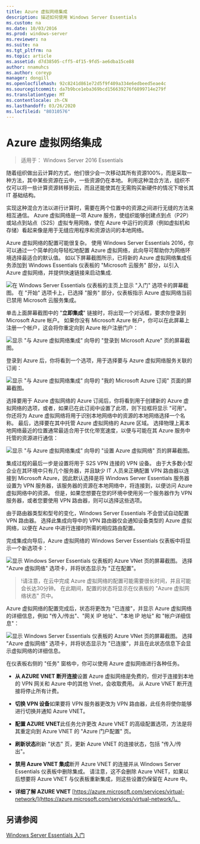 ```yaml
---
title: Azure 虚拟网络集成
description: 描述如何使用 Windows Server Essentials
ms.custom: na
ms.date: 10/03/2016
ms.prod: windows-server
ms.reviewer: na
ms.suite: na
ms.tgt_pltfrm: na
ms.topic: article
ms.assetid: d7d38505-cff5-4f15-9fd5-ae6dba15ce88
author: nnamuhcs
ms.author: coreyp
manager: dongill
ms.openlocfilehash: 92c8241d861e72d5f9f409a334e6edbeed5eae4c
ms.sourcegitcommit: da7b9bce1eba369bcd156639276f6899714e279f
ms.translationtype: MT
ms.contentlocale: zh-CN
ms.lasthandoff: 03/26/2020
ms.locfileid: "80310576"
---
```

# <a name="azure-virtual-network-integration"></a>Azure 虚拟网络集成

>适用于： Windows Server 2016 Essentials

随着组织做出云计算的方式，他们很少会一次移动其所有资源100%，而是采取一种方法，其中某些资源在云中，一些资源仍在本地。 利用这种混合方法，组织不仅可以将一些计算资源转移到云，而且还能使其在无需购买新硬件的情况下增长其 IT 基础结构。

实现这种混合方法以进行计算时，需要在两个位置中的资源之间进行无缝的方法来相互通信。 Azure 虚拟网络是一项 Azure 服务，使组织能够创建点到点（P2P）或站点到站点（S2S）虚拟专用网络，使在 Azure 中运行的资源（例如虚拟机和存储）看起来像是用于无缝应用程序和资源访问的本地网络。

Azure 虚拟网络的配置可能很复杂。 使用 Windows Server Essentials 2016，你可以通过一个简单的向导轻松地配置 Azure 虚拟网络，此向导可帮助你为网络环境选择最适合的默认值。 如以下屏幕截图所示，已将新的 Azure 虚拟网络集成任务添加到 Windows Essentials 仪表板的 "Microsoft 云服务" 部分，以引入 Azure 虚拟网络，并提供快速链接来启动集成.

![在 Windows Server Essentials 仪表板的主页上显示 "入门" 选项卡的屏幕截图。 在 "开始" 选项卡上，已选择 "服务" 部分，仪表板指示 Azure 虚拟网络当前已禁用 Microsoft 云服务集成。](media/azure-virtual-network-1.PNG)

单击上面屏幕截图中的 "**立即集成**" 链接时，将出现一个对话框，要求你登录到 Microsoft Azure 帐户。 如果你没有 Microsoft Azure 帐户，你可以在此屏幕上注册一个帐户，这会将你重定向到 Azure 帐户注册门户：

![显示 "与 Azure 虚拟网络集成" 向导的 "登录到 Microsoft Azure" 页的屏幕截图。](media/azure-virtual-network-2.PNG)

登录到 Azure 后，你将看到一个选项，用于选择要与 Azure 虚拟网络服务关联的订阅：

![显示 "与 Azure 虚拟网络集成" 向导的 "我的 Microsoft Azure 订阅" 页面的屏幕截图。](media/azure-virtual-network-3.PNG)

选择要用于 Azure 虚拟网络的 Azure 订阅后，你将看到用于创建新的 Azure 虚拟网络的选项，或者，如果已在此订阅中设置了此项，则下拉框将显示 "可用"。 你还将为 Azure 虚拟网络将用于识别本地网络中的资源的本地网络选择一个名称。 最后，选择要在其中托管 Azure 虚拟网络的 Azure 区域。 选择物理上离本地网络最近的位置通常最适合用于优化带宽速度，以便与可能在其 Azure 服务中托管的资源进行通信：

![显示 "与 Azure 虚拟网络集成" 向导的 "设置 Azure 虚拟网络" 页的屏幕截图。](media/azure-virtual-network-4.PNG)

集成过程的最后一步是设置将用于 S2S VPN 连接的 VPN 设备。 由于大多数小型企业在其环境中只有几个服务器，并且缺少 IT 人员来正确配置 VPN 路由器以连接到 Microsoft Azure，因此默认选择是将 Windows Server Essentials 服务器设置为 VPN 服务器，该服务器的资源在本地网络中，将连接到，以便访问 Azure 虚拟网络中的资源。 但是，如果您想要在您的环境中使用另一个服务器作为 VPN 服务器，或者您要使用 VPN 路由器，则可以选择这些选项。

由于路由器类型和型号的变化，Windows Server Essentials 不会尝试自动配置 VPN 路由器。 选择此集成向导中的 VPN 路由器仅会通知设备类型的 Azure 虚拟网络，以便在 Azure 中进行连接时所需的相应路由配置。

完成集成向导后，Azure 虚拟网络的 Windows Server Essentials 仪表板中将显示一个新选项卡：

![显示 Windows Server Essentials 仪表板的 Azure VNet 页的屏幕截图。 选择 "Azure 虚拟网络" 选项卡，并将状态显示为 "正在配置"。](media/azure-virtual-network-5.PNG)

>!请注意，在云中完成 Azure 虚拟网络的配置可能需要很长时间，并且可能会长达30分钟。 在此期间，配置的状态将显示在仪表板的 "Azure 虚拟网络状态" 页中。

Azure 虚拟网络的配置完成后，状态将更改为 "已连接"，并显示 Azure 虚拟网络的详细信息，例如 "传入/传出"、"网关 IP 地址"、"本地 IP 地址" 和 "帐户详细信息"：

![显示 Windows Server Essentials 仪表板的 Azure VNet 页的屏幕截图。 选择 "Azure 虚拟网络" 选项卡，并将状态显示为 "已连接"，并且在此状态信息下会显示虚拟网络的详细信息。](media/azure-virtual-network-6.PNG)

在仪表板右侧的 "任务" 窗格中，你可以使用 Azure 虚拟网络进行各种任务。

-   **从 AZURE VNET 断开连接**设置 Azure 虚拟网络是免费的，但对于连接到本地的 VPN 网关和 Azure 中的其他 Vnet，会收取费用。 从 Azure VNET 断开连接将停止所有计费。

-   **切换 VPN 设备**如果要将 VPN 服务器更改为 VPN 路由器，此任务将使你能够进行切换并通知 Azure VNET。

-   **配置 AZURE VNET**此任务允许更改 Azure VNET 的高级配置选项，方法是将其重定向到 Azure VNET 的 "Azure 门户配置" 页。

-   **刷新状态**刷新 "状态" 页，更新 Azure VNET 的连接状态，包括 "传入/传出"。

-   **禁用 Azure VNET 集成**断开 Azure VNET 的连接并从 Windows Server Essentials 仪表板中删除集成。 请注意，这不会删除 Azure VNET，如果以后想要将 Azure VNET 与仪表板重新集成，则这些设置仍保留在 Azure 中。

-   **详细了解 AZURE VNET** [https://azure.microsoft.com/services/virtual-network/](https://azure.microsoft.com/services/virtual-network/)。

<a name="see-also"></a>另请参阅
--------
[Windows Server Essentials 入门](get-started.md)
